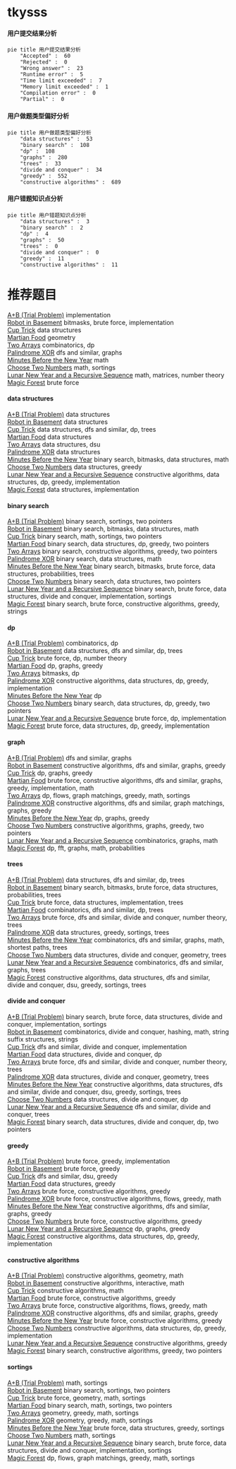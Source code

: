 # tkysss
<!-- tabs:start -->
#### **用户提交结果分析**

```mermaid
pie title 用户提交结果分析
    "Accepted" :  60
    "Rejected" :  0
    "Wrong answer" :  23
    "Runtime error" :  5
    "Time limit exceeded" :  7
    "Memory limit exceeded" :  1
    "Compilation error" :  0
    "Partial" :  0
```
#### **用户做题类型偏好分析**

```mermaid
pie title 用户做题类型偏好分析
    "data structures" :  53
    "binary search" :  108
    "dp" :  108
    "graphs" :  280
    "trees" :  33
    "divide and conquer" :  34
    "greedy" :  552
    "constructive algorithms" :  689
```
#### **用户错题知识点分析**

```mermaid
pie title 用户错题知识点分析
    "data structures" :  3
    "binary search" :  2
    "dp" :  4
    "graphs" :  50
    "trees" :  0
    "divide and conquer" :  0
    "greedy" :  11
    "constructive algorithms" :  11
```
<!-- tabs:end -->
# 推荐题目
[A+B (Trial Problem)](http://codeforces.com/problemset/problem/1351/A)		implementation		  
[Robot in Basement](http://codeforces.com/problemset/problem/97/D)		bitmasks,
                        brute force,
                        implementation		  
[Cup Trick](http://codeforces.com/problemset/problem/420/D)		data structures		  
[Martian Food](http://codeforces.com/problemset/problem/77/E)		geometry		  
[Two Arrays](http://codeforces.com/problemset/problem/1288/C)		combinatorics,
                        dp		  
[Palindrome XOR](https://codeforces.com/contest/1161/problem/D)		dfs and similar,
                        graphs		  
[Minutes Before the New Year](http://codeforces.com/problemset/problem/1283/A)		math		  
[Choose Two Numbers](http://codeforces.com/problemset/problem/1206/A)		math,
                        sortings		  
[Lunar New Year and a Recursive Sequence](http://codeforces.com/problemset/problem/1106/F)		math,
                        matrices,
                        number theory		  
[Magic Forest](http://codeforces.com/problemset/problem/922/B)		brute force		  
<!-- tabs:start -->
#### **data structures**
[A+B (Trial Problem)](http://codeforces.com/problemset/problem/420/D)		data structures		  
[Robot in Basement](http://codeforces.com/problemset/problem/5/E)		data structures		  
[Cup Trick](https://codeforces.com/contest/686/problem/D)		data structures,
                        dfs and similar,
                        dp,
                        trees		  
[Martian Food](http://codeforces.com/problemset/problem/1332/G)		data structures		  
[Two Arrays](http://codeforces.com/problemset/problem/356/A)		data structures,
                        dsu		  
[Palindrome XOR](http://codeforces.com/problemset/problem/220/C)		data structures		  
[Minutes Before the New Year](http://codeforces.com/problemset/problem/241/B)		binary search,
                        bitmasks,
                        data structures,
                        math		  
[Choose Two Numbers](http://codeforces.com/problemset/problem/1477/E)		data structures,
                        greedy		  
[Lunar New Year and a Recursive Sequence](http://codeforces.com/problemset/problem/1479/B1)		constructive algorithms,
                        data structures,
                        dp,
                        greedy,
                        implementation		  
[Magic Forest](http://codeforces.com/problemset/problem/1279/C)		data structures,
                        implementation		  
#### **binary search**
[A+B (Trial Problem)](http://codeforces.com/problemset/problem/1166/C)		binary search,
                        sortings,
                        two pointers		  
[Robot in Basement](http://codeforces.com/problemset/problem/241/B)		binary search,
                        bitmasks,
                        data structures,
                        math		  
[Cup Trick](http://codeforces.com/problemset/problem/484/B)		binary search,
                        math,
                        sortings,
                        two pointers		  
[Martian Food](http://codeforces.com/problemset/problem/1492/C)		binary search,
                        data structures,
                        dp,
                        greedy,
                        two pointers		  
[Two Arrays](http://codeforces.com/problemset/problem/1463/D)		binary search,
                        constructive algorithms,
                        greedy,
                        two pointers		  
[Palindrome XOR](http://codeforces.com/problemset/problem/1490/G)		binary search,
                        data structures,
                        math		  
[Minutes Before the New Year](http://codeforces.com/problemset/problem/1479/D)		binary search,
                        bitmasks,
                        brute force,
                        data structures,
                        probabilities,
                        trees		  
[Choose Two Numbers](http://codeforces.com/problemset/problem/1436/E)		binary search,
                        data structures,
                        two pointers		  
[Lunar New Year and a Recursive Sequence](http://codeforces.com/problemset/problem/1461/D)		binary search,
                        brute force,
                        data structures,
                        divide and conquer,
                        implementation,
                        sortings		  
[Magic Forest](http://codeforces.com/problemset/problem/1493/C)		binary search,
                        brute force,
                        constructive algorithms,
                        greedy,
                        strings		  
#### **dp**
[A+B (Trial Problem)](http://codeforces.com/problemset/problem/1288/C)		combinatorics,
                        dp		  
[Robot in Basement](https://codeforces.com/contest/686/problem/D)		data structures,
                        dfs and similar,
                        dp,
                        trees		  
[Cup Trick](http://codeforces.com/problemset/problem/691/F)		brute force,
                        dp,
                        number theory		  
[Martian Food](http://codeforces.com/problemset/problem/704/B)		dp,
                        graphs,
                        greedy		  
[Two Arrays](http://codeforces.com/problemset/problem/1103/D)		bitmasks,
                        dp		  
[Palindrome XOR](http://codeforces.com/problemset/problem/1479/B1)		constructive algorithms,
                        data structures,
                        dp,
                        greedy,
                        implementation		  
[Minutes Before the New Year](http://codeforces.com/problemset/problem/729/F)		dp		  
[Choose Two Numbers](http://codeforces.com/problemset/problem/1492/C)		binary search,
                        data structures,
                        dp,
                        greedy,
                        two pointers		  
[Lunar New Year and a Recursive Sequence](https://codeforces.com/contest/1457/problem/C)		brute force,
                        dp,
                        implementation		  
[Magic Forest](http://codeforces.com/problemset/problem/1491/C)		brute force,
                        data structures,
                        dp,
                        greedy,
                        implementation		  
#### **graph**
[A+B (Trial Problem)](https://codeforces.com/contest/1161/problem/D)		dfs and similar,
                        graphs		  
[Robot in Basement](http://codeforces.com/problemset/problem/1325/F)		constructive algorithms,
                        dfs and similar,
                        graphs,
                        greedy		  
[Cup Trick](http://codeforces.com/problemset/problem/704/B)		dp,
                        graphs,
                        greedy		  
[Martian Food](http://codeforces.com/problemset/problem/1487/C)		brute force,
                        constructive algorithms,
                        dfs and similar,
                        graphs,
                        greedy,
                        implementation,
                        math		  
[Two Arrays](http://codeforces.com/problemset/problem/1437/C)		dp,
                        flows,
                        graph matchings,
                        greedy,
                        math,
                        sortings		  
[Palindrome XOR](http://codeforces.com/problemset/problem/1470/D)		constructive algorithms,
                        dfs and similar,
                        graph matchings,
                        graphs,
                        greedy		  
[Minutes Before the New Year](http://codeforces.com/problemset/problem/1476/C)		dp,
                        graphs,
                        greedy		  
[Choose Two Numbers](http://codeforces.com/problemset/problem/1304/D)		constructive algorithms,
                        graphs,
                        greedy,
                        two pointers		  
[Lunar New Year and a Recursive Sequence](http://codeforces.com/problemset/problem/1475/C)		combinatorics,
                        graphs,
                        math		  
[Magic Forest](http://codeforces.com/problemset/problem/553/E)		dp,
                        fft,
                        graphs,
                        math,
                        probabilities		  
#### **trees**
[A+B (Trial Problem)](https://codeforces.com/contest/686/problem/D)		data structures,
                        dfs and similar,
                        dp,
                        trees		  
[Robot in Basement](http://codeforces.com/problemset/problem/1479/D)		binary search,
                        bitmasks,
                        brute force,
                        data structures,
                        probabilities,
                        trees		  
[Cup Trick](http://codeforces.com/problemset/problem/1511/C)		brute force,
                        data structures,
                        implementation,
                        trees		  
[Martian Food](http://codeforces.com/problemset/problem/1499/F)		combinatorics,
                        dfs and similar,
                        dp,
                        trees		  
[Two Arrays](http://codeforces.com/problemset/problem/1491/E)		brute force,
                        dfs and similar,
                        divide and conquer,
                        number theory,
                        trees		  
[Palindrome XOR](http://codeforces.com/problemset/problem/1466/D)		data structures,
                        greedy,
                        sortings,
                        trees		  
[Minutes Before the New Year](http://codeforces.com/problemset/problem/1495/D)		combinatorics,
                        dfs and similar,
                        graphs,
                        math,
                        shortest paths,
                        trees		  
[Choose Two Numbers](http://codeforces.com/problemset/problem/1303/G)		data structures,
                        divide and conquer,
                        geometry,
                        trees		  
[Lunar New Year and a Recursive Sequence](http://codeforces.com/problemset/problem/1454/E)		combinatorics,
                        dfs and similar,
                        graphs,
                        trees		  
[Magic Forest](http://codeforces.com/problemset/problem/1494/D)		constructive algorithms,
                        data structures,
                        dfs and similar,
                        divide and conquer,
                        dsu,
                        greedy,
                        sortings,
                        trees		  
#### **divide and conquer**
[A+B (Trial Problem)](http://codeforces.com/problemset/problem/1461/D)		binary search,
                        brute force,
                        data structures,
                        divide and conquer,
                        implementation,
                        sortings		  
[Robot in Basement](http://codeforces.com/problemset/problem/1466/G)		combinatorics,
                        divide and conquer,
                        hashing,
                        math,
                        string suffix structures,
                        strings		  
[Cup Trick](http://codeforces.com/problemset/problem/1490/D)		dfs and similar,
                        divide and conquer,
                        implementation		  
[Martian Food](https://codeforces.com/contest/1483/problem/C)		data structures,
                        divide and conquer,
                        dp		  
[Two Arrays](http://codeforces.com/problemset/problem/1491/E)		brute force,
                        dfs and similar,
                        divide and conquer,
                        number theory,
                        trees		  
[Palindrome XOR](http://codeforces.com/problemset/problem/1303/G)		data structures,
                        divide and conquer,
                        geometry,
                        trees		  
[Minutes Before the New Year](http://codeforces.com/problemset/problem/1494/D)		constructive algorithms,
                        data structures,
                        dfs and similar,
                        divide and conquer,
                        dsu,
                        greedy,
                        sortings,
                        trees		  
[Choose Two Numbers](http://codeforces.com/problemset/problem/1482/E)		data structures,
                        divide and conquer,
                        dp		  
[Lunar New Year and a Recursive Sequence](http://codeforces.com/problemset/problem/566/C)		dfs and similar,
                        divide and conquer,
                        trees		  
[Magic Forest](http://codeforces.com/problemset/problem/1428/F)		binary search,
                        data structures,
                        divide and conquer,
                        dp,
                        two pointers		  
#### **greedy**
[A+B (Trial Problem)](http://codeforces.com/problemset/problem/486/C)		brute force,
                        greedy,
                        implementation		  
[Robot in Basement](http://codeforces.com/problemset/problem/320/A)		brute force,
                        greedy		  
[Cup Trick](http://codeforces.com/problemset/problem/902/B)		dfs and similar,
                        dsu,
                        greedy		  
[Martian Food](http://codeforces.com/problemset/problem/1477/E)		data structures,
                        greedy		  
[Two Arrays](https://codeforces.com/contest/1265/problem/D)		brute force,
                        constructive algorithms,
                        greedy		  
[Palindrome XOR](http://codeforces.com/problemset/problem/1426/E)		brute force,
                        constructive algorithms,
                        flows,
                        greedy,
                        math		  
[Minutes Before the New Year](http://codeforces.com/problemset/problem/1325/F)		constructive algorithms,
                        dfs and similar,
                        graphs,
                        greedy		  
[Choose Two Numbers](http://codeforces.com/problemset/problem/1364/C)		brute force,
                        constructive algorithms,
                        greedy		  
[Lunar New Year and a Recursive Sequence](http://codeforces.com/problemset/problem/704/B)		dp,
                        graphs,
                        greedy		  
[Magic Forest](http://codeforces.com/problemset/problem/1479/B1)		constructive algorithms,
                        data structures,
                        dp,
                        greedy,
                        implementation		  
#### **constructive algorithms**
[A+B (Trial Problem)](http://codeforces.com/problemset/problem/820/B)		constructive algorithms,
                        geometry,
                        math		  
[Robot in Basement](http://codeforces.com/problemset/problem/727/C)		constructive algorithms,
                        interactive,
                        math		  
[Cup Trick](http://codeforces.com/problemset/problem/1063/E)		constructive algorithms,
                        math		  
[Martian Food](https://codeforces.com/contest/1265/problem/D)		brute force,
                        constructive algorithms,
                        greedy		  
[Two Arrays](http://codeforces.com/problemset/problem/1426/E)		brute force,
                        constructive algorithms,
                        flows,
                        greedy,
                        math		  
[Palindrome XOR](http://codeforces.com/problemset/problem/1325/F)		constructive algorithms,
                        dfs and similar,
                        graphs,
                        greedy		  
[Minutes Before the New Year](http://codeforces.com/problemset/problem/1364/C)		brute force,
                        constructive algorithms,
                        greedy		  
[Choose Two Numbers](http://codeforces.com/problemset/problem/1479/B1)		constructive algorithms,
                        data structures,
                        dp,
                        greedy,
                        implementation		  
[Lunar New Year and a Recursive Sequence](http://codeforces.com/problemset/problem/1493/A)		constructive algorithms,
                        greedy		  
[Magic Forest](http://codeforces.com/problemset/problem/1463/D)		binary search,
                        constructive algorithms,
                        greedy,
                        two pointers		  
#### **sortings**
[A+B (Trial Problem)](http://codeforces.com/problemset/problem/1206/A)		math,
                        sortings		  
[Robot in Basement](http://codeforces.com/problemset/problem/1166/C)		binary search,
                        sortings,
                        two pointers		  
[Cup Trick](http://codeforces.com/problemset/problem/460/E)		brute force,
                        geometry,
                        math,
                        sortings		  
[Martian Food](http://codeforces.com/problemset/problem/484/B)		binary search,
                        math,
                        sortings,
                        two pointers		  
[Two Arrays](https://codeforces.com/contest/1496/problem/C)		geometry,
                        greedy,
                        math,
                        sortings		  
[Palindrome XOR](http://codeforces.com/problemset/problem/1495/A)		geometry,
                        greedy,
                        math,
                        sortings		  
[Minutes Before the New Year](http://codeforces.com/problemset/problem/1497/A)		brute force,
                        data structures,
                        greedy,
                        sortings		  
[Choose Two Numbers](http://codeforces.com/problemset/problem/1427/A)		math,
                        sortings		  
[Lunar New Year and a Recursive Sequence](http://codeforces.com/problemset/problem/1461/D)		binary search,
                        brute force,
                        data structures,
                        divide and conquer,
                        implementation,
                        sortings		  
[Magic Forest](http://codeforces.com/problemset/problem/1437/C)		dp,
                        flows,
                        graph matchings,
                        greedy,
                        math,
                        sortings		  
<!-- tabs:end -->
